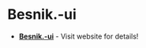 # Besnik.-ui

-   **[Besnik.-ui](https://dev-jackal.github.io/Besnik.-ui/)** - Visit website for details!
